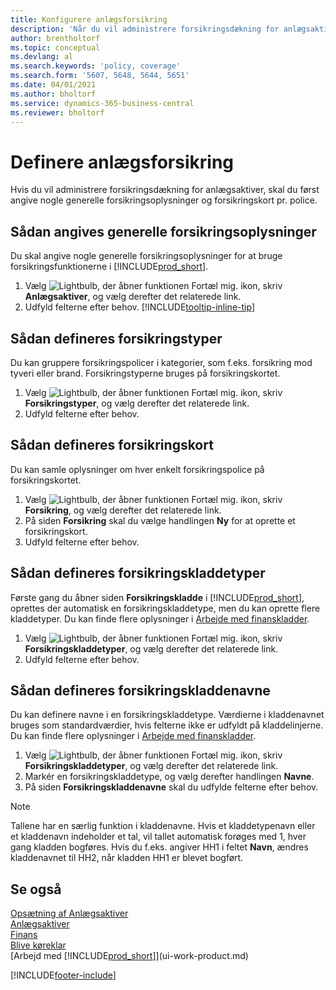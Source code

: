 ```yaml
---
title: Konfigurere anlægsforsikring
description: 'Når du vil administrere forsikringsdækning for anlægsaktiver, skal du konfigurere et forsikringskort og nogle generelle forsikringsoplysninger pr. police.'
author: brentholtorf
ms.topic: conceptual
ms.devlang: al
ms.search.keywords: 'policy, coverage'
ms.search.form: '5607, 5648, 5644, 5651'
ms.date: 04/01/2021
ms.author: bholtorf
ms.service: dynamics-365-business-central
ms.reviewer: bholtorf
---
```

# Definere anlægsforsikring

Hvis du vil administrere forsikringsdækning for anlægsaktiver, skal du først angive nogle generelle forsikringsoplysninger og forsikringskort pr. police.

## Sådan angives generelle forsikringsoplysninger

Du skal angive nogle generelle forsikringsoplysninger for at bruge forsikringsfunktionerne i [!INCLUDE[prod_short](includes/prod_short.md)].  

1. Vælg ![Lightbulb, der åbner funktionen Fortæl mig.](media/ui-search/search_small.png "Fortæl mig, hvad du vil foretage dig") ikon, skriv **Anlægsaktiver**, og vælg derefter det relaterede link.  
2. Udfyld felterne efter behov. [!INCLUDE[tooltip-inline-tip](includes/tooltip-inline-tip_md.md)]  

## Sådan defineres forsikringstyper

Du kan gruppere forsikringspolicer i kategorier, som f.eks. forsikring mod tyveri eller brand. Forsikringstyperne bruges på forsikringskortet.

1. Vælg ![Lightbulb, der åbner funktionen Fortæl mig.](media/ui-search/search_small.png "Fortæl mig, hvad du vil foretage dig") ikon, skriv **Forsikringstyper**, og vælg derefter det relaterede link.  
2. Udfyld felterne efter behov.

## Sådan defineres forsikringskort

Du kan samle oplysninger om hver enkelt forsikringspolice på forsikringskortet.  

1. Vælg ![Lightbulb, der åbner funktionen Fortæl mig.](media/ui-search/search_small.png "Fortæl mig, hvad du vil foretage dig") ikon, skriv **Forsikring**, og vælg derefter det relaterede link.  
2. På siden **Forsikring** skal du vælge handlingen **Ny** for at oprette et forsikringskort.  
3. Udfyld felterne efter behov.

## Sådan defineres forsikringskladdetyper

Første gang du åbner siden **Forsikringskladde** i [!INCLUDE[prod_short](includes/prod_short.md)], oprettes der automatisk en forsikringskladdetype, men du kan oprette flere kladdetyper. Du kan finde flere oplysninger i [Arbejde med finanskladder](ui-work-general-journals.md).  

1. Vælg ![Lightbulb, der åbner funktionen Fortæl mig.](media/ui-search/search_small.png "Fortæl mig, hvad du vil foretage dig") ikon, skriv **Forsikringskladdetyper**, og vælg derefter det relaterede link.  
2. Udfyld felterne efter behov.

## Sådan defineres forsikringskladdenavne

Du kan definere navne i en forsikringskladdetype. Værdierne i kladdenavnet bruges som standardværdier, hvis felterne ikke er udfyldt på kladdelinjerne. Du kan finde flere oplysninger i [Arbejde med finanskladder](ui-work-general-journals.md).  

1. Vælg ![Lightbulb, der åbner funktionen Fortæl mig.](media/ui-search/search_small.png "Fortæl mig, hvad du vil foretage dig") ikon, skriv **Forsikringskladdetyper**, og vælg derefter det relaterede link.  
2. Markér en forsikringskladdetype, og vælg derefter handlingen **Navne**.
3. På siden **Forsikringskladdenavne** skal du udfylde felterne efter behov.

> [!NOTE]  
>   Tallene har en særlig funktion i kladdenavne. Hvis et kladdetypenavn eller et kladdenavn indeholder et tal, vil tallet automatisk forøges med 1, hver gang kladden bogføres. Hvis du f.eks. angiver HH1 i feltet **Navn**, ændres kladdenavnet til HH2, når kladden HH1 er blevet bogført.

## Se også

[Opsætning af Anlægsaktiver](fa-setup.md)  
[Anlægsaktiver](fa-manage.md)  
[Finans](finance.md)  
[Blive køreklar](ui-get-ready-business.md)  
[Arbejd med [!INCLUDE[prod_short](includes/prod_short.md)]](ui-work-product.md)


[!INCLUDE[footer-include](includes/footer-banner.md)]

